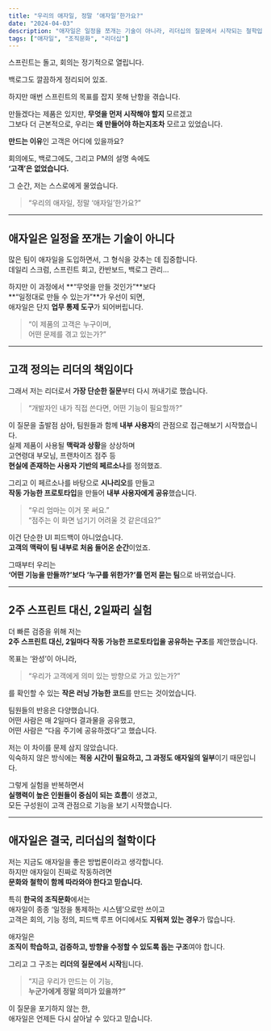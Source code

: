 ```yaml
---
title: "우리의 애자일, 정말 ‘애자일’한가요?"
date: "2024-04-03"
description: "애자일은 일정을 쪼개는 기술이 아니라, 리더십의 질문에서 시작되는 철학입니다."
tags: ["애자일", "조직문화", "리더십"]
---
```


스프린트는 돌고, 회의는 정기적으로 열립니다.

백로그도 깔끔하게 정리되어 있죠.

하지만 매번 스프린트의 목표를 잡지 못해 난항을 겪습니다.

만들겠다는 제품은 있지만, **무엇을 먼저 시작해야 할지** 모르겠고  
그보다 더 근본적으로, 우리는 **왜 만들어야 하는지조차** 모르고 있었습니다.

**만드는 이유**인 고객은 어디에 있을까요?

회의에도, 백로그에도, 그리고 PM의 설명 속에도  
**‘고객’은 없었습니다.**

그 순간, 저는 스스로에게 물었습니다.

> “우리의 애자일, 정말 ‘애자일’한가요?”

---

## 애자일은 일정을 쪼개는 기술이 아니다

많은 팀이 애자일을 도입하면서, 그 형식을 갖추는 데 집중합니다.  
데일리 스크럼, 스프린트 회고, 칸반보드, 백로그 관리…

하지만 이 과정에서 **“무엇을 만들 것인가”**보다  
**“일정대로 만들 수 있는가”**가 우선이 되면,  
애자일은 단지 **업무 통제 도구**가 되어버립니다.

> “이 제품의 고객은 누구이며,  
> 어떤 문제를 겪고 있는가?”

---

## 고객 정의는 리더의 책임이다

그래서 저는 리더로서 **가장 단순한 질문**부터 다시 꺼내기로 했습니다.

> “개발자인 내가 직접 쓴다면, 어떤 기능이 필요할까?”

이 질문을 출발점 삼아, 팀원들과 함께 **내부 사용자**의 관점으로 접근해보기 시작했습니다.  
실제 제품이 사용될 **맥락과 상황**을 상상하며  
고연령대 부모님, 프랜차이즈 점주 등  
**현실에 존재하는 사용자 기반의 페르소나**를 정의했죠.

그리고 이 페르소나를 바탕으로 **시나리오**를 만들고  
**작동 가능한 프로토타입**을 만들어 **내부 사용자에게 공유**했습니다.

> “우리 엄마는 이거 못 써요.”  
> “점주는 이 화면 넘기기 어려울 것 같은데요?”

이건 단순한 UI 피드백이 아니었습니다.  
**고객의 맥락이 팀 내부로 처음 들어온 순간**이었죠.

그때부터 우리는  
**‘어떤 기능을 만들까?’보다 ‘누구를 위한가?’를 먼저 묻는 팀**으로 바뀌었습니다.

---

## 2주 스프린트 대신, 2일짜리 실험

더 빠른 검증을 위해 저는  
**2주 스프린트 대신, 2일마다 작동 가능한 프로토타입을 공유하는 구조**를 제안했습니다.

목표는 ‘완성’이 아니라,

> “우리가 고객에게 의미 있는 방향으로 가고 있는가?”

를 확인할 수 있는 **작은 러닝 가능한 코드**를 만드는 것이었습니다.

팀원들의 반응은 다양했습니다.  
어떤 사람은 매 2일마다 결과물을 공유했고,  
어떤 사람은 “다음 주기에 공유하겠다”고 했습니다.

저는 이 차이를 문제 삼지 않았습니다.  
익숙하지 않은 방식에는 **적응 시간이 필요하고, 그 과정도 애자일의 일부**이기 때문입니다.

그렇게 실험을 반복하면서  
**실행력이 높은 인원들이 중심이 되는 흐름**이 생겼고,  
모든 구성원이 고객 관점으로 기능을 보기 시작했습니다.

---

## 애자일은 결국, 리더십의 철학이다

저는 지금도 애자일을 좋은 방법론이라고 생각합니다.  
하지만 애자일이 진짜로 작동하려면  
**문화와 철학이 함께 따라와야 한다고 믿습니다.**

특히 **한국의 조직문화**에서는  
애자일이 종종 ‘일정을 통제하는 시스템’으로만 쓰이고  
고객은 회의, 기능 정의, 피드백 루프 어디에서도 **지워져 있는 경우**가 많습니다.

애자일은  
**조직이 학습하고, 검증하고, 방향을 수정할 수 있도록 돕는 구조**여야 합니다.

그리고 그 구조는 **리더의 질문에서 시작**됩니다.

> “지금 우리가 만드는 이 기능,  
> **누군가에게 정말 의미가 있을까?”**

이 질문을 포기하지 않는 한,  
애자일은 언제든 다시 살아날 수 있다고 믿습니다.
